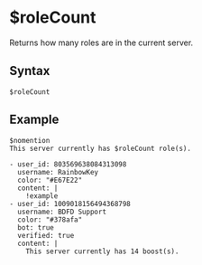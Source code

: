 # $roleCount
Returns how many roles are in the current server.

## Syntax
```
$roleCount
```

## Example
```
$nomention
This server currently has $roleCount role(s).
```

``` discord yaml
- user_id: 803569638084313098
  username: RainbowKey
  color: "#E67E22"
  content: |
    !example
- user_id: 1009018156494368798
  username: BDFD Support
  color: "#378afa"
  bot: true
  verified: true
  content: |
    This server currently has 14 boost(s).
```
